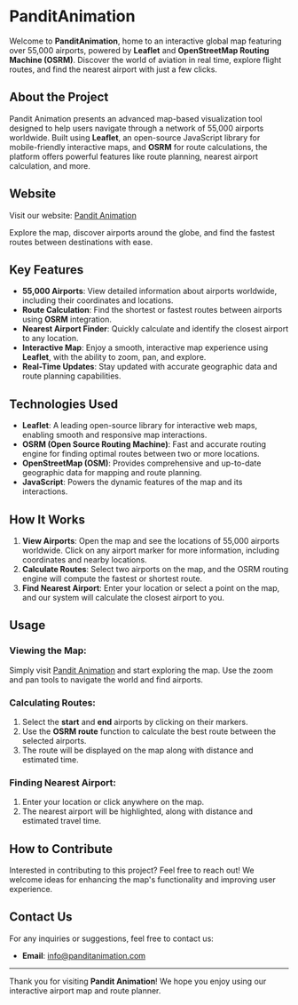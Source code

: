 # PanditAnimation

Welcome to **PanditAnimation**, home to an interactive global map featuring over 55,000 airports, powered by **Leaflet** and **OpenStreetMap Routing Machine (OSRM)**. Discover the world of aviation in real time, explore flight routes, and find the nearest airport with just a few clicks.

## About the Project

Pandit Animation presents an advanced map-based visualization tool designed to help users navigate through a network of 55,000 airports worldwide. Built using **Leaflet**, an open-source JavaScript library for mobile-friendly interactive maps, and **OSRM** for route calculations, the platform offers powerful features like route planning, nearest airport calculation, and more.

## Website

Visit our website: [Pandit Animation](https://www.panditanimation.com)

Explore the map, discover airports around the globe, and find the fastest routes between destinations with ease.

## Key Features

- **55,000 Airports**: View detailed information about airports worldwide, including their coordinates and locations.
- **Route Calculation**: Find the shortest or fastest routes between airports using **OSRM** integration.
- **Nearest Airport Finder**: Quickly calculate and identify the closest airport to any location.
- **Interactive Map**: Enjoy a smooth, interactive map experience using **Leaflet**, with the ability to zoom, pan, and explore.
- **Real-Time Updates**: Stay updated with accurate geographic data and route planning capabilities.

## Technologies Used

- **Leaflet**: A leading open-source library for interactive web maps, enabling smooth and responsive map interactions.
- **OSRM (Open Source Routing Machine)**: Fast and accurate routing engine for finding optimal routes between two or more locations.
- **OpenStreetMap (OSM)**: Provides comprehensive and up-to-date geographic data for mapping and route planning.
- **JavaScript**: Powers the dynamic features of the map and its interactions.

## How It Works

1. **View Airports**: Open the map and see the locations of 55,000 airports worldwide. Click on any airport marker for more information, including coordinates and nearby locations.
2. **Calculate Routes**: Select two airports on the map, and the OSRM routing engine will compute the fastest or shortest route.
3. **Find Nearest Airport**: Enter your location or select a point on the map, and our system will calculate the closest airport to you.

## Usage

### Viewing the Map:
Simply visit [Pandit Animation](https://www.panditanimation.com) and start exploring the map. Use the zoom and pan tools to navigate the world and find airports.

### Calculating Routes:
1. Select the **start** and **end** airports by clicking on their markers.
2. Use the **OSRM route** function to calculate the best route between the selected airports.
3. The route will be displayed on the map along with distance and estimated time.

### Finding Nearest Airport:
1. Enter your location or click anywhere on the map.
2. The nearest airport will be highlighted, along with distance and estimated travel time.

## How to Contribute

Interested in contributing to this project? Feel free to reach out! We welcome ideas for enhancing the map's functionality and improving user experience.

## Contact Us

For any inquiries or suggestions, feel free to contact us:
- **Email**: [info@panditanimation.com](mailto:info@panditanimation.com)

---

Thank you for visiting **Pandit Animation**! We hope you enjoy using our interactive airport map and route planner.

